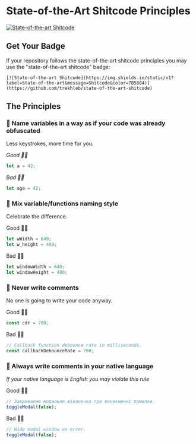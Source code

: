 # State-of-the-Art Shitcode Principles

[![State-of-the-art Shitcode](https://img.shields.io/static/v1?label=State-of-the-art&message=Shitcode&color=7B5804)](https://github.com/trekhleb/state-of-the-art-shitcode)

## Get Your Badge

If your repository follows the state-of-the-art shitcode principles you may use the "state-of-the-art shitcode" badge:

```
[![State-of-the-art Shitcode](https://img.shields.io/static/v1?label=State-of-the-art&message=Shitcode&color=7B5804)](https://github.com/trekhleb/state-of-the-art-shitcode)
```

## The Principles

### 💩 Name variables in a way as if your code was already obfuscated

Less keystrokes, more time for you.

_Good 👍🏻_

```javascript
let a = 42;
```

_Bad 👎🏻_

```javascript
let age = 42;
```

### 💩 Mix variable/functions naming style

Celebrate the difference.

Good 👍🏻

```javascript
let wWidth = 640;
let w_height = 480;
```

Bad 👎🏻

```javascript
let windowWidth = 640;
let windowHeight = 480;
```

### 💩 Never write comments

No one is going to write your code anyway.

Good 👍🏻

```javascript
const cdr = 700;
```

Bad 👎🏻

```javascript
// Callback function debounce rate in milliseconds.
const callbackDebounceRate = 700;
```

### 💩 Always write comments in your native language

_If your native language is English you may violate this rule_

Good 👍🏻

```javascript
// Закриваємо модальне віконечко при виникненні помилки.
toggleModal(false);
```

Bad 👎🏻

```javascript
// Hide modal window on error.
toggleModal(false);
```